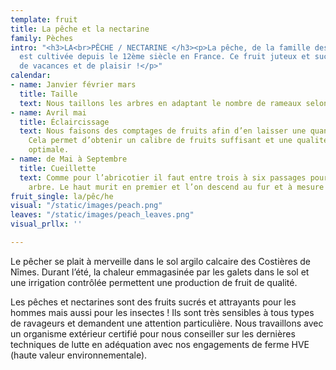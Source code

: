 ```yaml
---
template: fruit
title: La pêche et la nectarine
family: Pèches
intro: "<h3>LA<br>PÊCHE / NECTARINE </h3><p>La pêche, de la famille des Prunus également,
  est cultivée depuis le 12ème siècle en France. Ce fruit juteux et sucré est synonyme
  de vacances et de plaisir !</p>"
calendar:
- name: Janvier février mars
  title: Taille
  text: Nous taillons les arbres en adaptant le nombre de rameaux selon les variétés.
- name: Avril mai
  title: Éclaircissage
  text: Nous faisons des comptages de fruits afin d’en laisser une quantité définie.
    Cela permet d’obtenir un calibre de fruits suffisant et une qualité gustative
    optimale.
- name: de Mai à Septembre
  title: Cueillette
  text: Comme pour l’abricotier il faut entre trois à six passages pour cueillir un
    arbre. Le haut murit en premier et l’on descend au fur et à mesure des récoltes.
fruit_single: la/pêc/he
visual: "/static/images/peach.png"
leaves: "/static/images/peach_leaves.png"
visual_prllx: ''

---
```

Le pêcher se plait à merveille dans le sol argilo calcaire des Costières de Nîmes. Durant l’été, la chaleur emmagasinée par les galets dans le sol et une irrigation contrôlée permettent une production de fruit de qualité. 

Les pêches et nectarines sont des fruits sucrés et attrayants pour les hommes mais aussi pour les insectes ! Ils sont très sensibles à tous types de ravageurs et demandent une attention particulière. Nous travaillons avec un organisme extérieur certifié pour nous conseiller sur les dernières techniques de lutte en adéquation avec nos engagements de ferme HVE (haute valeur environnementale).